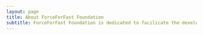 ```yaml
---
layout: page
title: About ForceForFast Foundation
subtitle: ForceForFast Foundation is dedicated to facilicate the development of mobile industry!
---
```


